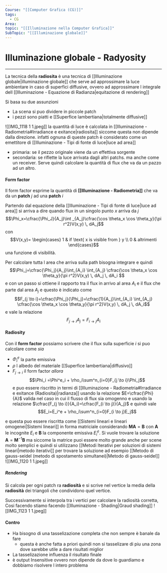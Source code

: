 ```yaml
---
Course: "[[Computer Grafica (CG)]]"
tags:
  - CG
Area: 
topic: "[[Illuminazione nella Computer Grafica]]"
SubTopic: "[[Illuminazione globale]]"
---
```


# Illuminazione globale - Radyosity
---
La tecnica della __radiosita__ è una tecnica di [[Illuminazione globale|illuminazione globale]] che serve ad approssimare la luce ambientare in caso di superfici diffusive, ovvero ad approssimare l integrale dell [[Illuminazione - Equazione di Radianza|equitazione di rendering]]


Si basa su due assunzioni
- La scena si puo dividere in piccole patch
- i pezzi sono piatti e [[Superfice lambertiana|totalmente diffusive]] 

![[IMG_1118 1 1.jpeg]]
la quantità di luce è calcolata in [[Illuminazione - Radiometria#Irradiance e exitance|radiosita]]  siccome questa non dipende dalla direzione. infatti ognuna di queste patch è considerato come un emettitore di [[Illuminazione - Tipi di fonte di luce|luce ad area]] 
- primaria: se il pezzo originale viene da un effettiva sorgente
- secondaria: se riflette la luce arrivata dagli altri patchs. 
ma anche come un receiver. Serve quindi calcolare la quantità di flux che va da un pazzo ad un altro.


#### Form factor
Il form factor esprime la quantità di __[[Illuminazione - Radiometria]]__ che va da un __patch__ $j$ ad una __patch__ $i$  

 Partendo dal equazione della [[Illuminazione - Tipi di fonte di luce|luce ad area]] si arriva a dire quando flux in un singolo punto $x$ arriva da $j$  $$\Phi_x=\cfrac{\Phi_J}{A_j}\int _{A_j}\cfrac{\cos \theta_x \cos \theta_y}{\pi r^2}V(x,y) \, dA_j$$ con  $$V(x,y)=
 \begin{cases}
1  & if  \text{ x is visible from } y \\
0  & altrimenti
\end{cases}$$ una funzione di visibilità. 

Per calcolare tutta l area che arriva sulla path bisogna integrare e quindi $$\Phi_j=\cfrac{\Phi_j}{A_j}\int_{A_i}  \int_{A_j} \cfrac{\cos \theta_x \cos \theta_y}{\pi r^2}V(x,y)   \, dA_j  \, dA_i $$ e con un passo si ottiene il rapporto tra il flux in arrivo al area $A_i$ e il flux che parte dal area $A_j$  e questo è indicato come
$$F_{j \to i}=\cfrac{\Phi_j}{\Phi_j}=\cfrac{1}{A_j}\int_{A_i}  \int_{A_j} \cfrac{\cos \theta_x \cos \theta_y}{\pi r^2}V(x,y)   \, dA_j  \, dA_i$$
e vale la relazione $$F_{j\to i}A_j = F_{i \to j}A_i$$ 
#### Radiosity
Con il __form factor__ possiamo scrivere che il flux sulla superficie $i$ si puo calcolare come 
_sia_
- $\Phi^e_i$ la parte emissiva
- $\rho$ l albedo del materiale [[Superfice lambertiana|diffusivo]]
- $F_{j\to i}$ il form factor 
_allora_
$$\Phi_i =\Phi^e_i + \rho_i\sum^n_{i=0}F_{j \to i}\Phi_j$$
e puo essere riscritto in termi di [[Illuminazione - Radiometria#Irradiance e exitance (Radiosita)|radianza]] usando la relazione $E=\cfrac{\Phi}{A}$ valida nel caso in cui il flusso di flux sia omogenno e usando la relazione $\cfrac{F_{j \to i}}{A_i}=\cfrac{F_{i \to j}}{A_j}$ e quindi vale $$E_i=E_i^e + \rho_i\sum^n_{i=0}F_{i \to j}E_j$$

e questa puo essere riscritta come [[Sistemi lineari e lineari omogenei|Sistemi lineari]] in forma matriciale considerando $\boldsymbol{MA}=\boldsymbol{B}$ con $\boldsymbol{A}$ le incognite $E_i$ e $\boldsymbol{B}$ la componente emissiva $E^e_i$. Si vuole trovare la soluzione $\boldsymbol{A} = \boldsymbol{M}^{-1}\boldsymbol{B}$    ma siccome la matrice puoi essere molto grande anche per scene molto semplici e quindi si utilizzano [[Metodi Iterativi per soluzioni di sistemi lineari|metodo iterativi]] per trovare la soluzione  ad esempio [[Metodo di  gauss-seidel (metodo di spostamento simultanei)|Metodo di  gauss-seidel]]
![[IMG_1120 1 1.jpeg]]


#####  Rendering
Si calcola per ogni patch ra __radiosità__ e si scrive nel vertice la media della __radiosità__ dei triangoli che condividono quel vertice.

Successivamente si interpola tra i vertici per calcolare la radiosità corretta, Cosi facendo stiamo facendo [[Illuminazione - Shading|Graud shading]]
![[IMG_1123 1 1.jpeg]]


#### Contro
- Ha bisogno di una tasselizazione completa  che non sempre è banale da fare
	- questa è anche fatta a priori quindi non si tasselizare di piu una zona dove sarebbe utile a dare risultati miglior
- La tasselizazione influenza il risultato finale 
- è output Insensitive ovvero non dipende da dove lo guardiamo e dobbiamo risolvere l intero problema



